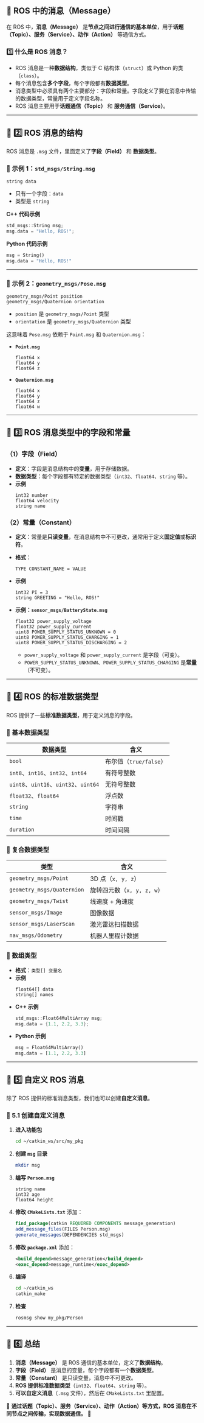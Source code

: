 ## **📌 ROS 中的消息（Message）**
在 ROS 中，**消息（Message）** 是**节点之间进行通信的基本单位**，用于**话题（Topic）、服务（Service）、动作（Action）** 等通信方式。

### **1️⃣ 什么是 ROS 消息？**
- ROS 消息是一种**数据结构**，类似于 C 结构体（`struct`）或 Python 的类（`class`）。
- 每个消息包含**多个字段**，每个字段都有**数据类型**。
- 消息类型中必须具有两个主要部分：字段和常量。字段定义了要在消息中传输的数据类型，常量用于定义字段名称。
- ROS 消息主要用于**话题通信（Topic）** 和 **服务通信（Service）**。

---

## **📌 2️⃣ ROS 消息的结构**
ROS 消息是 `.msg` 文件，里面定义了**字段（Field）** 和 **数据类型**。

### **📍 示例 1：`std_msgs/String.msg`**
```plaintext
string data
```
- 只有一个字段：`data`
- 类型是 `string`

**C++ 代码示例**
```cpp
std_msgs::String msg;
msg.data = "Hello, ROS!";
```

**Python 代码示例**
```python
msg = String()
msg.data = "Hello, ROS!"
```

---

### **📍 示例 2：`geometry_msgs/Pose.msg`**
```plaintext
geometry_msgs/Point position
geometry_msgs/Quaternion orientation
```
- `position` 是 `geometry_msgs/Point` 类型
- `orientation` 是 `geometry_msgs/Quaternion` 类型

这意味着 `Pose.msg` 依赖于 `Point.msg` 和 `Quaternion.msg`：
- **`Point.msg`**
  ```plaintext
  float64 x
  float64 y
  float64 z
  ```
- **`Quaternion.msg`**
  ```plaintext
  float64 x
  float64 y
  float64 z
  float64 w
  ```

---

## **📌 3️⃣ ROS 消息类型中的字段和常量**
### **（1）字段（Field）**
- **定义**：字段是消息结构中的**变量**，用于存储数据。
- **数据类型**：每个字段都有特定的数据类型（`int32`、`float64`、`string` 等）。
- **示例**
  ```plaintext
  int32 number
  float64 velocity
  string name
  ```

### **（2）常量（Constant）**
- **定义**：常量是**只读变量**，在消息结构中不可更改，通常用于定义**固定值**或**标识符**。
- **格式**：
  ```plaintext
  TYPE CONSTANT_NAME = VALUE
  ```
- **示例**
  ```plaintext
  int32 PI = 3
  string GREETING = "Hello, ROS!"
  ```

- **示例：`sensor_msgs/BatteryState.msg`**
  ```plaintext
  float32 power_supply_voltage
  float32 power_supply_current
  uint8 POWER_SUPPLY_STATUS_UNKNOWN = 0
  uint8 POWER_SUPPLY_STATUS_CHARGING = 1
  uint8 POWER_SUPPLY_STATUS_DISCHARGING = 2
  ```
  - `power_supply_voltage` 和 `power_supply_current` 是字段（可变）。
  - `POWER_SUPPLY_STATUS_UNKNOWN`、`POWER_SUPPLY_STATUS_CHARGING` 是**常量**（不可变）。

---

## **📌 4️⃣ ROS 的标准数据类型**
ROS 提供了一些**标准数据类型**，用于定义消息的字段。

### **📍 基本数据类型**
| 数据类型 | 含义 |
|---------|-----|
| `bool`  | 布尔值（`true/false`） |
| `int8`、`int16`、`int32`、`int64` | 有符号整数 |
| `uint8`、`uint16`、`uint32`、`uint64` | 无符号整数 |
| `float32`、`float64` | 浮点数 |
| `string` | 字符串 |
| `time` | 时间戳 |
| `duration` | 时间间隔 |

### **📍 复合数据类型**
| 类型 | 含义 |
|------|-----|
| `geometry_msgs/Point` | 3D 点（`x, y, z`） |
| `geometry_msgs/Quaternion` | 旋转四元数（`x, y, z, w`） |
| `geometry_msgs/Twist` | 线速度 + 角速度 |
| `sensor_msgs/Image` | 图像数据 |
| `sensor_msgs/LaserScan` | 激光雷达扫描数据 |
| `nav_msgs/Odometry` | 机器人里程计数据 |

### **📍 数组类型**
- **格式**：`类型[] 变量名`
- **示例**
  ```plaintext
  float64[] data
  string[] names
  ```
- **C++ 示例**
  ```cpp
  std_msgs::Float64MultiArray msg;
  msg.data = {1.1, 2.2, 3.3};
  ```
- **Python 示例**
  ```python
  msg = Float64MultiArray()
  msg.data = [1.1, 2.2, 3.3]
  ```

---

## **📌 5️⃣ 自定义 ROS 消息**
除了 ROS 提供的标准消息类型，我们也可以创建**自定义消息**。

### **📍 5.1 创建自定义消息**
1. **进入功能包**
   ```bash
   cd ~/catkin_ws/src/my_pkg
   ```
2. **创建 `msg` 目录**
   ```bash
   mkdir msg
   ```
3. **编写 `Person.msg`**
   ```plaintext
   string name
   int32 age
   float64 height
   ```
4. **修改 `CMakeLists.txt`**
   添加：
   ```cmake
   find_package(catkin REQUIRED COMPONENTS message_generation)
   add_message_files(FILES Person.msg)
   generate_messages(DEPENDENCIES std_msgs)
   ```
5. **修改 `package.xml`**
   添加：
   ```xml
   <build_depend>message_generation</build_depend>
   <exec_depend>message_runtime</exec_depend>
   ```
6. **编译**
   ```bash
   cd ~/catkin_ws
   catkin_make
   ```
7. **检查**
   ```bash
   rosmsg show my_pkg/Person
   ```

---

## **📌 6️⃣ 总结**
1. **消息（Message）** 是 ROS 通信的基本单位，定义了**数据结构**。
2. **字段（Field）** 是消息的变量，每个字段都有一个**数据类型**。
3. **常量（Constant）** 是只读变量，消息中不可更改。
4. **ROS 提供标准数据类型**（`int32`、`float64`、`string` 等）。
5. **可以自定义消息**（`.msg` 文件），然后在 `CMakeLists.txt` 里配置。

📌 **通过话题（Topic）、服务（Service）、动作（Action）等方式，ROS 消息在不同节点之间传输，实现数据通信。** 🚀